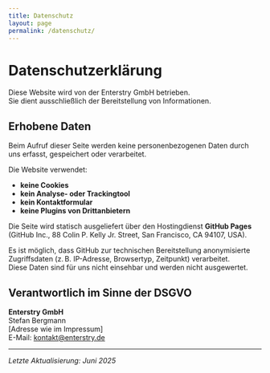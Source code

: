 ```yaml
---
title: Datenschutz
layout: page
permalink: /datenschutz/
---
```


# Datenschutzerklärung

Diese Website wird von der Enterstry GmbH betrieben.  
Sie dient ausschließlich der Bereitstellung von Informationen.

## Erhobene Daten

Beim Aufruf dieser Seite werden keine personenbezogenen Daten durch uns erfasst, gespeichert oder verarbeitet.

Die Website verwendet:

- **keine Cookies**
- **kein Analyse- oder Trackingtool**
- **kein Kontaktformular**
- **keine Plugins von Drittanbietern**

Die Seite wird statisch ausgeliefert über den Hostingdienst **GitHub Pages**  
(GitHub Inc., 88 Colin P. Kelly Jr. Street, San Francisco, CA 94107, USA).

Es ist möglich, dass GitHub zur technischen Bereitstellung anonymisierte Zugriffsdaten (z. B. IP-Adresse, Browsertyp, Zeitpunkt) verarbeitet.  
Diese Daten sind für uns nicht einsehbar und werden nicht ausgewertet.

## Verantwortlich im Sinne der DSGVO

**Enterstry GmbH**  
Stefan Bergmann  
[Adresse wie im Impressum]  
E-Mail: [kontakt@enterstry.de](mailto:kontakt@enterstry.de)

---

*Letzte Aktualisierung: Juni 2025*
